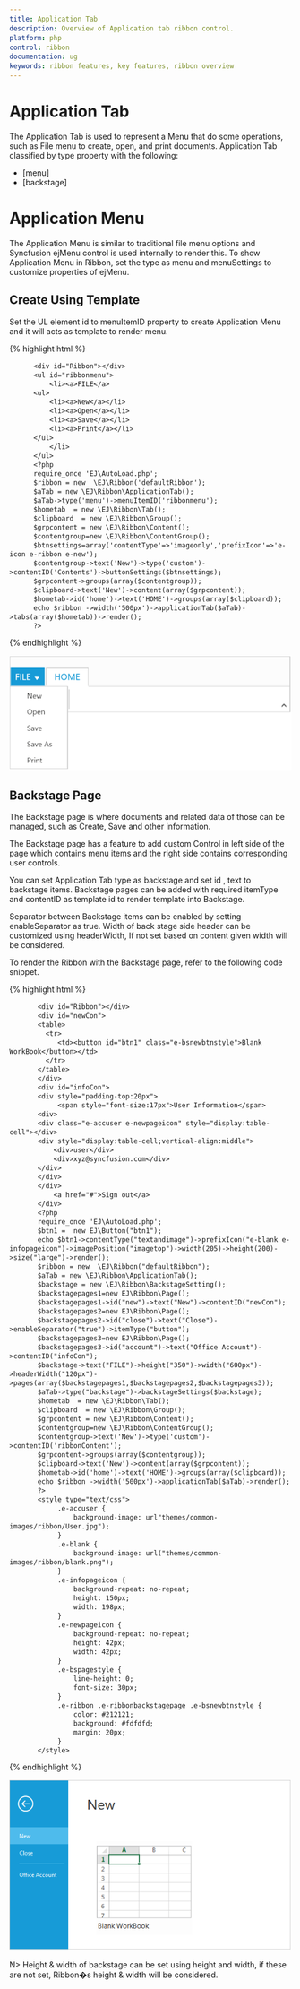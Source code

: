 ```yaml
---
title: Application Tab	
description: Overview of Application tab ribbon control.
platform: php
control: ribbon
documentation: ug
keywords: ribbon features, key features, ribbon overview 
---
```


# Application Tab

The Application Tab is used to represent a Menu that do some operations, such as File menu to create, open, and print documents. Application Tab classified by type property with the following:

* [menu]
* [backstage]

# Application Menu

The Application Menu is similar to traditional file menu options and Syncfusion ejMenu control is used internally to render this. To show Application Menu in Ribbon, set the type as menu and menuSettings to customize properties of ejMenu.

## Create Using Template

Set the UL element id to menuItemID property to create Application Menu and it will acts as template to render menu.

{% highlight html %}

          <div id="Ribbon"></div>
          <ul id="ribbonmenu">
              <li><a>FILE</a>
          <ul>
              <li><a>New</a></li>
              <li><a>Open</a></li>
              <li><a>Save</a></li>
              <li><a>Print</a></li>
          </ul>
              </li>
          </ul>
          <?php 
          require_once 'EJ\AutoLoad.php';
          $ribbon = new  \EJ\Ribbon('defaultRibbon');
          $aTab = new \EJ\Ribbon\ApplicationTab();           
          $aTab->type('menu')->menuItemID('ribbonmenu');
		  $hometab  = new \EJ\Ribbon\Tab();
          $clipboard  = new \EJ\Ribbon\Group();
          $grpcontent = new \EJ\Ribbon\Content();
          $contentgroup=new \EJ\Ribbon\ContentGroup();
          $btnsettings=array('contentType'=>'imageonly','prefixIcon'=>'e-icon e-ribbon e-new');
          $contentgroup->text('New')->type('custom')->contentID('Contents')->buttonSettings($btnsettings);   
          $grpcontent->groups(array($contentgroup));
          $clipboard->text('New')->content(array($grpcontent));
          $hometab->id('home')->text('HOME')->groups(array($clipboard));
          echo $ribbon ->width('500px')->applicationTab($aTab)->tabs(array($hometab))->render();
          ?>

{% endhighlight %}

![](Application/application_img1.png)


## Backstage Page

The Backstage page is where documents and related data of those can be managed, such as Create, Save and other information.

The Backstage page has a feature to add custom Control in left side of the page which contains menu items and the right side contains corresponding user controls.

You can set Application Tab type as backstage and set id , text to backstage items. Backstage pages can be added with required itemType and contentID as template id to render template into Backstage.

Separator between Backstage items can be enabled by setting enableSeparator as true. Width of back stage side header can be customized using headerWidth, If not set based on content given width will be considered.

To render the Ribbon with the Backstage page, refer to the following code snippet.


{% highlight html %}

           <div id="Ribbon"></div>
           <div id="newCon">
           <table>
             <tr>
                <td><button id="btn1" class="e-bsnewbtnstyle">Blank WorkBook</button></td>
             </tr>
           </table>
           </div>
           <div id="infoCon">
		   <div style="padding-top:20px">
                <span style="font-size:17px">User Information</span>
           <div>
           <div class="e-accuser e-newpageicon" style="display:table-cell"></div>
           <div style="display:table-cell;vertical-align:middle">
               <div>user</div>
               <div>xyz@syncfusion.com</div>
           </div>
           </div>
           </div>
               <a href="#">Sign out</a>
           </div>
           <?php 
           require_once 'EJ\AutoLoad.php';
           $btn1 =  new EJ\Button("btn1");
           echo $btn1->contentType("textandimage")->prefixIcon("e-blank e-infopageicon")->imagePosition("imagetop")->width(205)->height(200)->size("large")->render();
           $ribbon = new  \EJ\Ribbon("defaultRibbon");
           $aTab = new \EJ\Ribbon\ApplicationTab();      
           $backstage = new \EJ\Ribbon\BackstageSetting();
           $backstagepages1=new EJ\Ribbon\Page();
           $backstagepages1->id("new")->text("New")->contentID("newCon");
           $backstagepages2=new EJ\Ribbon\Page();
           $backstagepages2->id("close")->text("Close")->enableSeparator("true")->itemType("button");
           $backstagepages3=new EJ\Ribbon\Page();
           $backstagepages3->id("account")->text("Office Account")->contentID("infoCon");
           $backstage->text("FILE")->height("350")->width("600px")->headerWidth("120px")->pages(array($backstagepages1,$backstagepages2,$backstagepages3));
           $aTab->type("backstage")->backstageSettings($backstage);
           $hometab  = new \EJ\Ribbon\Tab();
           $clipboard  = new \EJ\Ribbon\Group();
           $grpcontent = new \EJ\Ribbon\Content();
           $contentgroup=new \EJ\Ribbon\ContentGroup();
           $contentgroup->text('New')->type('custom')->contentID('ribbonContent');   
           $grpcontent->groups(array($contentgroup));
           $clipboard->text('New')->content(array($grpcontent));
           $hometab->id('home')->text('HOME')->groups(array($clipboard));
           echo $ribbon ->width('500px')->applicationTab($aTab)->render();
           ?>
		   <style type="text/css">
                .e-accuser {
                    background-image: url"themes/common-images/ribbon/User.jpg");
                }
                .e-blank {
                    background-image: url("themes/common-images/ribbon/blank.png");
                }
                .e-infopageicon {
                    background-repeat: no-repeat;
                    height: 150px;
                    width: 198px;
                }
                .e-newpageicon {
                    background-repeat: no-repeat;
                    height: 42px;
                    width: 42px;
                }
                .e-bspagestyle {
                    line-height: 0;
                    font-size: 30px;
                }
                .e-ribbon .e-ribbonbackstagepage .e-bsnewbtnstyle {
                    color: #212121;
                    background: #fdfdfd;
                    margin: 20px;
                }
           </style>

{% endhighlight %}

![](Application/application_img3.png)

N> Height & width of backstage can be set using height and width, if these are not set, Ribbon�s height & width will be considered.



